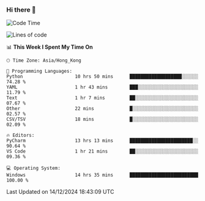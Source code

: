 ### Hi there 👋

<!--
**RoiexLee/RoiexLee** is a ✨ _special_ ✨ repository because its `README.md` (this file) appears on your GitHub profile.

Here are some ideas to get you started:

- 🔭 I’m currently working on ...
- 🌱 I’m currently learning ...
- 👯 I’m looking to collaborate on ...
- 🤔 I’m looking for help with ...
- 💬 Ask me about ...
- 📫 How to reach me: ...
- 😄 Pronouns: ...
- ⚡ Fun fact: ...
-->

<!--START_SECTION:waka-->
![Code Time](http://img.shields.io/badge/Code%20Time-784%20hrs%205%20mins-blue)

![Lines of code](https://img.shields.io/badge/From%20Hello%20World%20I%27ve%20Written-38.4%20thousand%20lines%20of%20code-blue)

📊 **This Week I Spent My Time On** 

```text
🕑︎ Time Zone: Asia/Hong_Kong

💬 Programming Languages: 
Python                   10 hrs 50 mins      ███████████████████░░░░░░   74.28 % 
YAML                     1 hr 43 mins        ███░░░░░░░░░░░░░░░░░░░░░░   11.79 % 
Text                     1 hr 7 mins         ██░░░░░░░░░░░░░░░░░░░░░░░   07.67 % 
Other                    22 mins             █░░░░░░░░░░░░░░░░░░░░░░░░   02.57 % 
CSV/TSV                  18 mins             █░░░░░░░░░░░░░░░░░░░░░░░░   02.09 % 

🔥 Editors: 
PyCharm                  13 hrs 13 mins      ███████████████████████░░   90.64 % 
VS Code                  1 hr 21 mins        ██░░░░░░░░░░░░░░░░░░░░░░░   09.36 % 

💻 Operating System: 
Windows                  14 hrs 35 mins      █████████████████████████   100.00 % 
```


 Last Updated on 14/12/2024 18:43:09 UTC
<!--END_SECTION:waka-->
